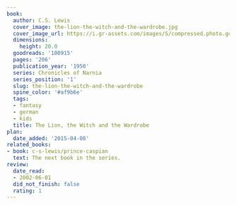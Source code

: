 ```yaml
---
book:
  author: C.S. Lewis
  cover_image: the-lion-the-witch-and-the-wardrobe.jpg
  cover_image_url: https://i.gr-assets.com/images/S/compressed.photo.goodreads.com/books/1353029077l/100915._SX98_.jpg
  dimensions:
    height: 20.0
  goodreads: '100915'
  pages: '206'
  publication_year: '1950'
  series: Chronicles of Narnia
  series_position: '1'
  slug: the-lion-the-witch-and-the-wardrobe
  spine_color: '#af9b6e'
  tags:
  - fantasy
  - german
  - kids
  title: The Lion, the Witch and the Wardrobe
plan:
  date_added: '2015-04-08'
related_books:
- book: c-s-lewis/prince-caspian
  text: The next book in the series.
review:
  date_read:
  - 2002-06-01
  did_not_finish: false
  rating: 1
---
```

